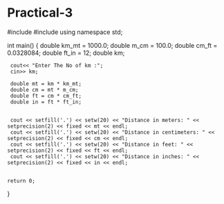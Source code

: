 # Practical-3

#include<iostream>
#include<iomanip>
using namespace std;


int main()
{
     double km_mt = 1000.0;
     double m_cm = 100.0;
     double cm_ft = 0.0328084;
     double ft_in = 12;
     double km;
     
     cout<< "Enter The No of km :";
     cin>> km;
     
     double mt = km * km_mt;
     double cm = mt * m_cm;
     double ft = cm * cm_ft;
     double in = ft * ft_in;
     
    
     cout << setfill('.') << setw(20) << "Distance in meters: " << setprecision(2) << fixed << mt << endl;
     cout << setfill('.') << setw(20) << "Distance in centimeters: " << setprecision(2) << fixed << cm << endl;
     cout << setfill('.') << setw(20) << "Distance in feet: " << setprecision(2) << fixed << ft << endl;
     cout << setfill('.') << setw(20) << "Distance in inches: " << setprecision(2) << fixed << in << endl;
   
     
    return 0;
}
